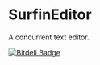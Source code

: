 SurfinEditor
============

A concurrent text editor.

[![Bitdeli Badge](https://d2weczhvl823v0.cloudfront.net/salazarm/surfineditor/trend.png)](https://bitdeli.com/free "Bitdeli Badge")
